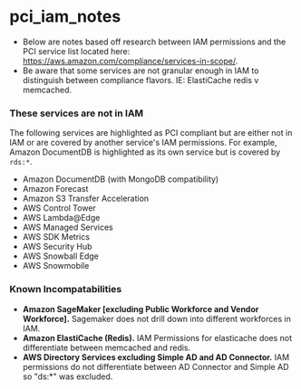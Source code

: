 # pci_iam_notes

- Below are notes based off research between IAM permissions and the PCI service list located here: https://aws.amazon.com/compliance/services-in-scope/.
- Be aware that some services are not granular enough in IAM to distinguish between compliance flavors. IE: ElastiCache redis v memcached.

### These services are not in IAM 

The following services are highlighted as PCI compliant but are either not in IAM or are covered by another service's IAM permissions. For example, Amazon DocumentDB is highlighted as its own service but is covered by `rds:*`.

- Amazon DocumentDB (with MongoDB compatibility)
- Amazon Forecast
- Amazon S3 Transfer Acceleration
- AWS Control Tower
- AWS Lambda@Edge
- AWS Managed Services
- AWS SDK Metrics
- AWS Security Hub
- AWS Snowball Edge
- AWS Snowmobile

### Known Incompatabilities

- __Amazon SageMaker [excluding Public Workforce and Vendor Workforce].__ Sagemaker does not drill down into different workforces in IAM.
- __Amazon ElastiCache (Redis).__ IAM Permissions for elasticache does not differentiate between memcached and redis.
- __AWS Directory Services excluding Simple AD and AD Connector.__ IAM permissions do not differentiate between AD Connector and Simple AD so "ds:*" was excluded.

